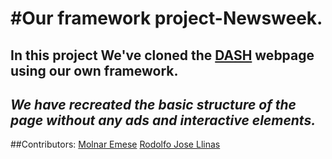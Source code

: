 #Our framework project-Newsweek.
=============
In this project We've cloned the **[DASH](https://www.dash.org/)** webpage using our own framework.
---
_We have recreated the basic structure of the page without any ads and interactive elements._
---
##Contributors:
	[Molnar Emese](https://github.com/Mesi21)
	[Rodolfo Jose Llinas](https://github.com/RadiactiveJesus)
